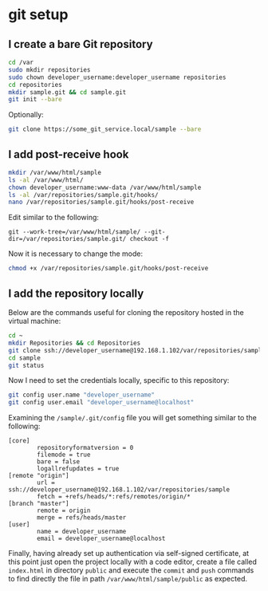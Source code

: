 # git setup

## I create a bare Git repository

```bash
cd /var
sudo mkdir repositories
sudo chown developer_username:developer_username repositories
cd repositories
mkdir sample.git && cd sample.git
git init --bare
```

Optionally:

```bash
git clone https://some_git_service.local/sample --bare
```

## I add post-receive hook

```bash
mkdir /var/www/html/sample
ls -al /var/www/html/
chown developer_username:www-data /var/www/html/sample
ls -al /var/repositories/sample.git/hooks/
nano /var/repositories/sample.git/hooks/post-receive
```

Edit similar to the following:

```text
git --work-tree=/var/www/html/sample/ --git-dir=/var/repositories/sample.git/ checkout -f
```

Now it is necessary to change the mode:

```bash
chmod +x /var/repositories/sample.git/hooks/post-receive
```

## I add the repository locally

Below are the commands useful for cloning the repository hosted in the virtual machine:

```bash
cd ~
mkdir Repositories && cd Repositories
git clone ssh://developer_username@192.168.1.102/var/repositories/sample
cd sample
git status
```

Now I need to set the credentials locally, specific to this repository:

```bash
git config user.name "developer_username"
git config user.email "developer_username@localhost"
```

Examining the `/sample/.git/config` file you will get something similar to the following:

```text
[core]
        repositoryformatversion = 0
        filemode = true
        bare = false
        logallrefupdates = true
[remote "origin"]
        url = ssh://developer_username@192.168.1.102/var/repositories/sample
        fetch = +refs/heads/*:refs/remotes/origin/*
[branch "master"]
        remote = origin
        merge = refs/heads/master
[user]
        name = developer_username
        email = developer_username@localhost
```

Finally, having already set up authentication via self-signed certificate, at this point just open the project locally with a code editor, create a file called `index.html` in directory `public` and execute the `commit` and `push` commands to find directly the file in path `/var/www/html/sample/public` as expected.

